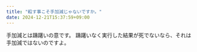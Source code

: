```yaml
---
title: "殺す事こそ手加減じゃないですか。"
date: 2024-12-21T15:37:59+09:00
---
```

手加減とは躊躇いの意です。
躊躇いなく実行した結果が死でないなら、それは手加減ではないのですよ。
